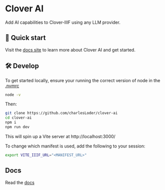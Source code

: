 # Clover AI

Add AI capabilities to Clover-IIIF using any LLM provider.

## 🚀 Quick start

Visit the [docs site](https://charlesloder.github.io/clover-ai/?path=/docs/creating-a-provider--docs) to learn more about Clover AI and get started.

## 🛠️ Develop

To get started locally, ensure your running the correct version of node in the [.nvmrc](./.nvmrc)

```bash
node -v
```

Then:

```bash
git clone https://github.com/charlesLoder/clover-ai
cd clover-ai
npm i
npm run dev
```

This will spin up a Vite server at http://localhost:3000/

To change which manifest is used, add the following to your session:

```bash
export VITE_IIIF_URL="<MANIFEST_URL>"
```

## Docs

Read the [docs](https://charlesloder.github.io/clover-ai/?path=/docs/welcome--docs)
